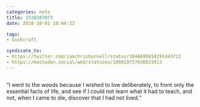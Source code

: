 ```yaml
---
categories: note
title: 1538387073
date: 2018-10-01 10:44:33

tags:
- bushcraft

syndicate_to:
- https://twitter.com/iamchrisburnell/status/1046699014291443712
- https://mastodon.social/web/statuses/100819737636815913
---
```


<figure class="media">
    <a href="https://chrisburnell.com/static/IMG_20180928_211757.jpg" rel="external"><img src="https://chrisburnell.com/static/IMG_20180928_211757.jpg" alt=""></a>
</figure>


<q>I went to the woods because I wished to live deliberately, to front only the essential facts of life, and see if I could not learn what it had to teach, and not, when I came to die, discover that I had not lived.</q>
